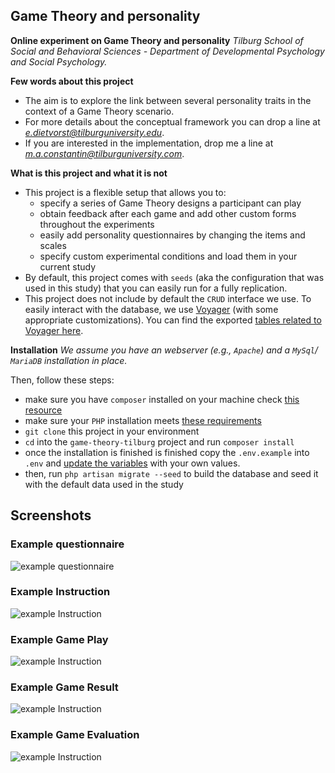 ## Game Theory and personality

**Online experiment on Game Theory and personality** *Tilburg School of Social and Behavioral Sciences - Department of Developmental Psychology and Social Psychology.*

**Few words about this project**
 - The aim is to explore the link between several personality traits in the context of a Game Theory scenario.
 - For more details about the conceptual framework you can drop a line at *e.dietvorst@tilburguniversity.edu*.
 - If you are interested in the implementation, drop me a line at *m.a.constantin@tilburguniversity.com*.
  
 **What is this project and what it is not**
  - This project is a flexible setup that allows you to:
    - specify a series of Game Theory designs a participant can play
    - obtain feedback after each game and add other custom forms throughout the experiments
    - easily add personality questionnaires by changing the items and scales
    - specify custom experimental conditions and load them in your current study
  - By default, this project comes with `seeds` (aka the configuration that was used in this study) that you can easily run for a fully replication.
  - This project does not include by default the `CRUD` interface we use. To easily interact with the database, we use [Voyager](https://github.com/the-control-group/voyager) (with some appropriate customizations). You can find the exported [tables related to Voyager here](https://github.com/mihaiconstantin/game-theory-tilburg/blob/master/game-theory-voyager-setup.sql).

**Installation**
 *We assume you have an webserver (e.g., `Apache`) and a `MySql`/ `MariaDB` installation in place.*
 
 Then, follow these steps:
  - make sure you have `composer` installed on your machine check [this resource](https://getcomposer.org/doc/00-intro.md)
  - make sure your `PHP` installation meets [these requirements](https://laravel.com/docs/5.4/installation#server-requirements)
  - `git clone` this project in your environment
  - `cd` into the `game-theory-tilburg` project and run `composer install`
  - once the installation is finished is finished copy the `.env.example` into `.env` and [update the variables](https://laravel.com/docs/5.4/configuration#environment-configuration) with your own values.
  - then, run `php artisan migrate --seed` to build the database and seed it with the default data used in the study
  
  
## Screenshots
  
### Example questionnaire
![example questionnaire](https://github.com/mihaiconstantin/game-theory-tilburg/blob/master/demo/demo_questionnaire.PNG)
  
### Example Instruction
![example Instruction](https://raw.githubusercontent.com/mihaiconstantin/game-theory-tilburg/99fcfa7a4db93aa473b45f62942aa5f5345f29d1/demo/demo_instruction.PNG)
    
### Example Game Play
![example Instruction](https://github.com/mihaiconstantin/game-theory-tilburg/blob/master/demo/demo_game_play.PNG) 

### Example Game Result
![example Instruction](https://github.com/mihaiconstantin/game-theory-tilburg/blob/master/demo/demo_game_result.PNG)

### Example Game Evaluation
![example Instruction](https://github.com/mihaiconstantin/game-theory-tilburg/blob/master/demo/demo_evaluation.PNG) 


  
